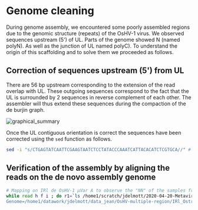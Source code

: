 # Genome cleaning

During genome assembly, we encountered some poorly assembled regions due to the genomic structure (repeats) of the OsHV-1 virus. We observed sequences upstream (5') of UL. Parts of the genome showed N (named polyN). As well as the junction of UL named polyC). To understand the origin of this scaffolding and to solve them we proceeded as follows.

## Correction of sequences upstream (5') from UL

There are 56 bp upstream corresponding to the extension of the read overlap with UL. These outgoing sequences correspond to the fact that the UL is surrounded by 2 sequences in reverse complement of each other. The assembler will thus extend these sequences during the compaction of the de burjin graph.

![graphical_summary](https://github.com/propan2one/OshV-1-molepidemio/blob/main/image/05-Genome_cleaning-upstream_correction.png?raw=true)

Once the UL contiguous orientation is correct the sequences have been corrected using the `sed` function as follows.

```bash
sed -i "s/CTGAGTATCAATTCGAAGTAATCTCCTATACCCAAATCATTACACATCTCGTGCA//" # removed what is out of place in 5'
```

## Verification of the assembly by aligning the reads on the de novo assembly genome

```bash
# Mapping on IRl de OsHV-1 µVar A to observe the "NN" of the samples from the thau lagoon
while read h f i ; do r1=`ls /home1/scratch/jdelmott/2020-04-20-Metaviromic_Haplofit/$f/02-trimmomatic/${h}*R1_trim.fastq.gz`; r2=`ls /home1/scratch/jdelmott/2020-04-20-Metaviromic_Haplofit/$f/02-trimmomatic/${h}*R2_trim.fastq.gz`; qsub -v "outdir=/home1/datawork/jdelmott/2020-04-07-Metaviromic_Haplofit_backup/2020-04-29-Thau_pb_v2, reads1=${r1},reads2=${r2}, 
Genome=/home1/datawork/jdelmott/data_jean/OsHV-multiple-region/IRl_Ostreid_herpesvirus_1_strain_microVar_variant_A.fasta, outputName=${f}" ~/mappingfastq_bowtie.pbs ; done < /home1/datawork/jdelmott/2020-04-07-Metaviromic_Haplofit_backup/2020-04-28-Thau_problems/ID_Thau_pb.csv
```